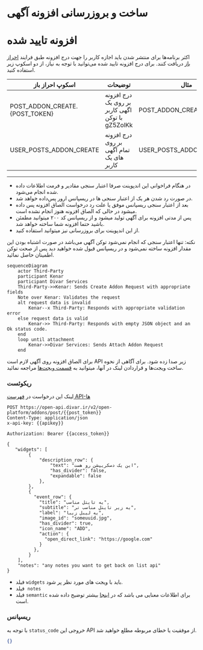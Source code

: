 # ساخت و بروزرسانی افزونه آگهی

# افزونه تایید شده

اکثر برنامه‌ها برای منتشر شدن باید اجازه کاربر را جهت درج افزونه طبق فرایند [احراز باز](../oauth) دریافت کنند.
برای درج افزونه تایید شده می‌توانید با توجه به نیاز، از دو اسکوپ زیر استفاده کنید.

| اسکوپ احراز باز                 | توضیحات                                          | مثال                       |
| ------------------------------- | ------------------------------------------------ | -------------------------- |
| POST_ADDON_CREATE.\{POST_TOKEN} | درج افزونه بر روی یک اگهی کاربر با توکن gZ5ZolKk | POST_ADDON_CREATE.gZ5ZolKk |
| USER_POSTS_ADDON_CREATE         | درج افزونه بر روی تمام آگهی های یک کاربر         | USER_POSTS_ADDON_CREATE    |

---

- در هنگام فراخوانی این اندپوینت صرفا اعتبار سنجی مقادیر و فرمت اطلاعات داده شده انجام می‌شود.
- در صورت رد شدن هر یک از اعتبار سنجی ها در ریسپانس ارور پس‌داده خواهد شد.
- بعد از اعتبار سنجی ریسپانس موفق یا علت رد درخواست الصاق افزونه پس داده میشود در حالی که الصاق افزونه هنوز انجام نشده است.
- پس از مدتی افزونه برای آگهی تولید میشود و از ریسپانس کد ۲۰۰ میتوانید مطمئن باشید حتما افزونه شما ساخته خواهد شد.
- از این اندپوینت برای بروزرسانی نیز میتوانید استفاده کنید.

نکته: تنها اعتبار سنجی که انجام نمی‌شود توکن آگهی می‌باشد در صورت اشتباه بودن این مقدار افزونه ساخته نمی‌شود و در ریسپانس قبول شده خواهید دید پس از صحت توکن اطمینان حاصل نمائید.

```mermaid
sequenceDiagram
    actor Third-Party
    participant Kenar
    participant Divar Services
    Third-Party->>Kenar: Sends Create Addon Request with appropriate fields
    Note over Kenar: Validates the request
    alt request data is invalid
        Kenar--x Third-Party: Responds with appropriate validation error
    else request data is valid
        Kenar->> Third-Party: Responds with empty JSON object and an Ok status code.
    end
    loop until attachment
        Kenar->>Divar Services: Sends Attach Addon Request
    end
```

برای الصاق افزونه روی آگهی لازم است
API
زیر صدا زده شود. برای آگاهی از نحوه ساخت ویجت‌ها و قراردادن لینک در آنها، میتوانید به [قسمت ویجت‌ها](../widgets/ReadMe.md) مراجعه نمائید.

### ریکوئست

لینک این درخواست در [فهرست API-ها](https://divar.ir/kenar/api-doc#tag/addons/POST/v2/open-platform/addons/post/{token})

```http request
POST https://open-api.divar.ir/v2/open-platform/addons/post/{{post_token}}
Content-Type: application/json
x-api-key: {{apikey}}

Authorization: Bearer {{access_token}}

{
   "widgets": [
        {
            "description_row": {
                "text": "این یک دسکریپشن رو هست",
                "has_divider": false,
                "expandable": false
            },
        },
        {
          "event_row": {
            "title": "یه تایتل مناسب",
            "subtitle": "یه زیر تایتل مناسب تر",
            "label": "یه لیبل زیبا",
            "image_id": "someuuid.jpg",
            "has_divider": true,
            "icon_name": "ADD",
            "action": {
              "open_direct_link": "https://google.com"
            }
          },
        }
    ],
    "notes": "any notes you want to get back on list api"
}
```

- فیلد `widgets` باید با ویجت های مورد نظر پر شود.
- فیلد  `notes`
- فیلد `semantic` برای اطلاعات معنایی می باشد که در [اینجا](../semantic/semantic_data.md) بیشتر توضیح داده شده است.

### ریسپانس

با توجه به `status_code` خروجی این API از موفقیت یا خطای مربوطه مطلع خواهید شد.

```json
{}
```
